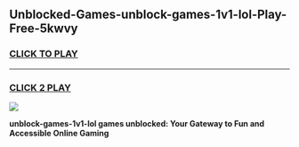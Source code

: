 
## Unblocked-Games-unblock-games-1v1-lol-Play-Free-5kwvy
<h3>
<a href="https://premium76.site?title=unblock-games-1v1-lol&ref=17A">CLICK TO PLAY</a></h3>
<hr>

<h3>
<a href="https://premium76.site?title=unblock-games-1v1-lol&ref=17A">CLICK 2 PLAY</a>
  
</h3>

<a href="https://premium76.site?title=unblock-games-1v1-lol&ref=17A"><img src="https://clearcache.store/games.png"></a>


**unblock-games-1v1-lol games unblocked: Your Gateway to Fun and Accessible Online Gaming**
